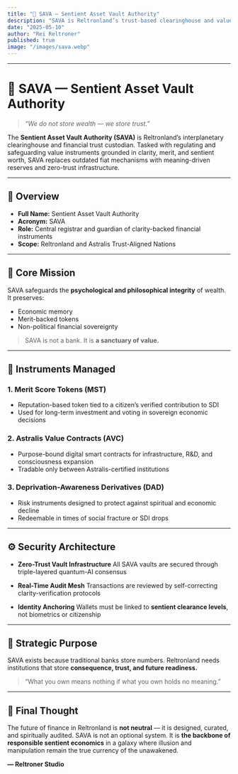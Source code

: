 ```yaml
---
title: "🏦 SAVA — Sentient Asset Vault Authority"
description: "SAVA is Reltronland’s trust-based clearinghouse and value sanctuary, safeguarding merit-backed tokens and philosophical wealth through quantum-AI infrastructure and non-political financial sovereignty."
date: "2025-05-10"
author: "Rei Reltroner"
published: true
image: "/images/sava.webp"
---
```


---

# 🏦 SAVA — Sentient Asset Vault Authority

> *“We do not store wealth — we store trust.”*

The **Sentient Asset Vault Authority (SAVA)** is Reltronland’s interplanetary clearinghouse and financial trust custodian. Tasked with regulating and safeguarding value instruments grounded in clarity, merit, and sentient worth, SAVA replaces outdated fiat mechanisms with meaning-driven reserves and zero-trust infrastructure.

---

## 🧭 Overview

* **Full Name:** Sentient Asset Vault Authority
* **Acronym:** SAVA
* **Role:** Central registrar and guardian of clarity-backed financial instruments
* **Scope:** Reltronland and Astralis Trust-Aligned Nations

---

## 🔐 Core Mission

SAVA safeguards the **psychological and philosophical integrity** of wealth.
It preserves:

* Economic memory
* Merit-backed tokens
* Non-political financial sovereignty

> SAVA is not a bank. It is **a sanctuary of value.**

---

## 💼 Instruments Managed

### 1. **Merit Score Tokens (MST)**

* Reputation-based token tied to a citizen’s verified contribution to SDI
* Used for long-term investment and voting in sovereign economic decisions

### 2. **Astralis Value Contracts (AVC)**

* Purpose-bound digital smart contracts for infrastructure, R\&D, and consciousness expansion
* Tradable only between Astralis-certified institutions

### 3. **Deprivation-Awareness Derivatives (DAD)**

* Risk instruments designed to protect against spiritual and economic decline
* Redeemable in times of social fracture or SDI drops

---

## ⚙️ Security Architecture

* **Zero-Trust Vault Infrastructure**
  All SAVA vaults are secured through triple-layered quantum-AI consensus

* **Real-Time Audit Mesh**
  Transactions are reviewed by self-correcting clarity-verification protocols

* **Identity Anchoring**
  Wallets must be linked to **sentient clearance levels**, not biometrics or citizenship

---

## 🧠 Strategic Purpose

SAVA exists because traditional banks store numbers.
Reltronland needs institutions that store **consequence, trust, and future readiness.**

> “What you own means nothing if what you own holds no meaning.”

---

## 🌌 Final Thought

The future of finance in Reltronland is **not neutral** — it is designed, curated, and spiritually audited. SAVA is not an optional system. It is **the backbone of responsible sentient economics** in a galaxy where illusion and manipulation remain the true currency of the unawakened.

**— Reltroner Studio**
